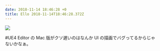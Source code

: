 ```yaml
---
date: 2018-11-14 18:46:28 +0
title: Ello 2018-11-14T18:46:28.372Z
---
```

![](https://assets1.ello.co/uploads/asset/attachment/8504225/ello-optimized-6d4eb9ba.jpg)

#UE4 Editor の Mac 版がクソ遅いのはなんか UI の描画でバグってるからじゃないかなぁ。

